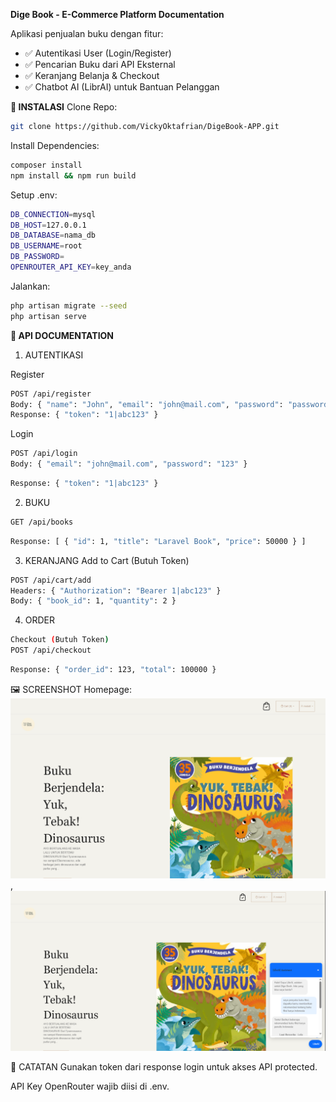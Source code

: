 **Dige Book - E-Commerce Platform Documentation**


Aplikasi penjualan buku dengan fitur:
- ✅ Autentikasi User (Login/Register)
- ✅ Pencarian Buku dari API Eksternal
- ✅ Keranjang Belanja & Checkout
- ✅ Chatbot AI (LibrAI) untuk Bantuan Pelanggan

**🔧 INSTALASI**
Clone Repo:
```bash
git clone https://github.com/VickyOktafrian/DigeBook-APP.git
```
Install Dependencies:
```bash
composer install
npm install && npm run build
```
Setup .env:
```bash
DB_CONNECTION=mysql
DB_HOST=127.0.0.1
DB_DATABASE=nama_db
DB_USERNAME=root
DB_PASSWORD=
OPENROUTER_API_KEY=key_anda
```

Jalankan:
```bash
php artisan migrate --seed
php artisan serve
```

**🔐 API DOCUMENTATION**
1. AUTENTIKASI

Register
```bash 
POST /api/register
Body: { "name": "John", "email": "john@mail.com", "password": "password", "password_confirmation": "password" }
Response: { "token": "1|abc123" }
```

Login
```bash
POST /api/login
Body: { "email": "john@mail.com", "password": "123" }
```
```bash
Response: { "token": "1|abc123" }
```

2. BUKU
```bash
GET /api/books
```
```bash
Response: [ { "id": 1, "title": "Laravel Book", "price": 50000 } ]
```

3. KERANJANG
Add to Cart (Butuh Token)
```bash
POST /api/cart/add
Headers: { "Authorization": "Bearer 1|abc123" }
Body: { "book_id": 1, "quantity": 2 }
```
4. ORDER
```bash
Checkout (Butuh Token)
POST /api/checkout
```
```bash
Response: { "order_id": 123, "total": 100000 }
```

🖼 SCREENSHOT
Homepage: ![Alt text](public/assets/homepage.png),![Alt text](public/assets/homepage2.png)




📝 CATATAN
Gunakan token dari response login untuk akses API protected.

API Key OpenRouter wajib diisi di .env.